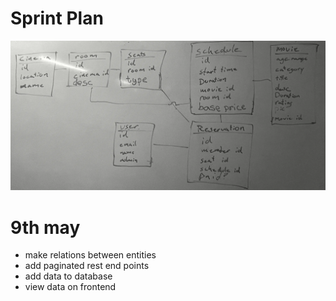 # Sprint Plan

![ER diagram](./er-diagram.webp)


<h1>9th may</h1>
<ul> 

<li> make relations between entities </li>

<li> add paginated rest end points </li>

<li> add data to database </li>

<li> view data on frontend </li>

 </ul> 
